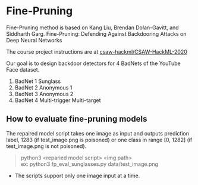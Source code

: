 # Fine-Pruning

Fine-Pruning method is based on Kang Liu, Brendan Dolan-Gavitt, and Siddharth Garg. Fine-Pruning: Defending Against Backdooring Attacks
on Deep Neural Networks

The course project instructions are at
[csaw-hackml/CSAW-HackML-2020](https://github.com/csaw-hackml/CSAW-HackML-2020)

Our goal is to design backdoor detectors for 4 BadNets of the YouTube Face dataset.
  1. BadNet 1 Sunglass
  2. BadNet 2 Anonymous 1
  3. BadNet 3 Anonymous 2
  4. BadNet 4 Multi-trigger Multi-target

## How to evaluate fine-pruning models
The repaired model script takes one image as input and outputs prediction label, 1283 (if test_image.png is poisoned) or one class in range [0, 1282] (if test_image.png is not poisoned).
> python3 \<reparied model script\> \<img path\>  
> ex: python3 fp_eval_sunglasses.py data/test_image.png

* The scripts support only one image input at a time.
